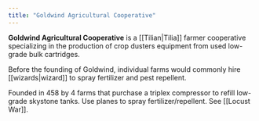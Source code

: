 ```yaml
---
title: "Goldwind Agricultural Cooperative"
---
```


**Goldwind Agricultural Cooperative** is a [[Tilian|Tilia]] farmer cooperative specializing in the production of crop dusters equipment from used low-grade bulk cartridges.

Before the founding of Goldwind, individual farms would commonly hire [[wizards|wizard]] to spray fertilizer and pest repellent.

Founded in 458 by 4 farms that purchase a triplex compressor to refill low-grade skystone tanks. Use planes to spray fertilizer/repellent. See [[Locust War]].
